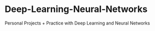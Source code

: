 # Deep-Learning-Neural-Networks
Personal Projects + Practice with Deep Learning and Neural Networks
